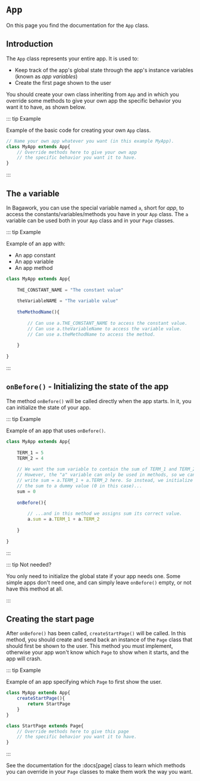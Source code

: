 <script>
	import ViewApp from '$lib/ViewApp.svelte'
</script>

# `App`
On this page you find the documentation for the `App` class.


## Introduction
The `App` class represents your entire app. It is used to:

* Keep track of the app's global state through the app's instance variables (known as *app variables*)
* Create the first page shown to the user

You should create your own class inheriting from `App` and in which you override some methods to give your own app the specific behavior you want it to have, as shown below.

::: tip Example

Example of the basic code for creating your own `App` class.

```js
// Name your own app whatever you want (in this example MyApp).
class MyApp extends App{
	// Override methods here to give your own app
	// the specific behavior you want it to have.
}
```

:::



## The `a` variable
In Bagawork, you can use the special variable named `a`, short for *app*, to access the constants/variables/methods you have in your `App` class. The `a` variable can be used both in your `App` class and in your `Page` classes.

::: tip Example

Example of an app with:

* An app constant
* An app variable
* An app method

```js
class MyApp extends App{
	
	THE_CONSTANT_NAME = "The constant value"
	
	theVariableNAME = "The variable value"
	
	theMethodName(){
		
		// Can use a.THE_CONSTANT_NAME to access the constant value.
		// Can use a.theVariableName to access the variable value.
		// Can use a.theMethodName to access the method.
		
	}
	
}
```

:::



## `onBefore()` - Initializing the state of the app
The method `onBefore()` will be called directly when the app starts. In it, you can initialize the state of your app.

::: tip Example

Example of an app that uses `onBefore()`.

```js
class MyApp extends App{
	
	TERM_1 = 5
	TERM_2 = 4
	
	// We want the sum variable to contain the sum of TERM_1 and TERM_2.
	// However, the "a" variable can only be used in methods, so we can't
	// write sum = a.TERM_1 + a.TERM_2 here. So instead, we initialize
	// the sum to a dummy value (0 in this case)...
	sum = 0
	
	onBefore(){
		
		// ...and in this method we assigns sum its correct value.
		a.sum = a.TERM_1 + a.TERM_2
		
	}
	
}
```

:::

::: tip Not needed?

You only need to initialize the global state if your app needs one. Some simple apps don't need one, and can simply leave `onBefore()` empty, or not have this method at all.

:::



## Creating the start page
After `onBefore()` has been called, `createStartPage()` will be called. In this method, you should create and send back an instance of the `Page` class that should first be shown to the user. This method you must implement, otherwise your app won't know which `Page` to show when it starts, and the app will crash.

::: tip Example

Example of an app specifying which `Page` to first show the user.

```js
class MyApp extends App{
	createStartPage(){
		return StartPage
	}
}
```

```js
class StartPage extends Page{
	// Override methods here to give this page
	// the specific behavior you want it to have.
}
```

:::

See the documentation for the :docs[page] class to learn which methods you can override in your `Page` classes to make them work the way you want.
